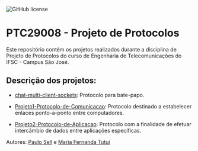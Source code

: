![GitHub license](https://img.shields.io/badge/license-MIT-blue.svg)

# PTC29008 - Projeto de Protocolos

Este repositório contém os projetos realizados durante a disciplina de Projeto de Protocolos do curso de Engenharia de Telecomunicações do IFSC - Campus São José.

## Descrição dos projetos:

* [chat-multi-client-sockets](https://github.com/mftutui/PTC29008/tree/master/chat-multi-client-sockets): Protocolo para bate-papo.

* [Projeto1-Protocolo-de-Comunicacao](https://github.com/mftutui/PTC29008/tree/master/Projeto1-Protocolo-de-Comunicacao): Protocolo destinado a estabelecer enlaces ponto-a-ponto entre computadores.

* [Projeto2-Protocolo-de-Aplicacao](https://github.com/mftutui/PTC29008/tree/master/Projeto2-Protocolo-de-Aplicacao): Protocolo com a finalidade de efetuar intercâmbio de dados entre aplicações específicas.

Autores: [Paulo Sell](https://github.com/paulosell) e [Maria Fernanda Tutui](https://github.com/mftutui)
